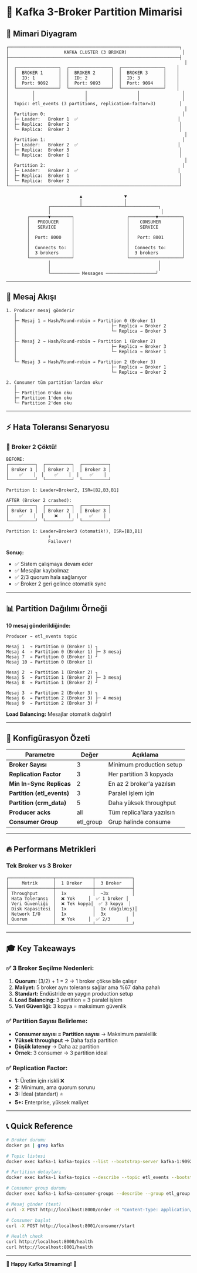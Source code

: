 # 🎯 Kafka 3-Broker Partition Mimarisi

## 📐 Mimari Diyagram

```
┌─────────────────────────────────────────────────────────────────┐
│                     KAFKA CLUSTER (3 BROKER)                     │
├─────────────────────────────────────────────────────────────────┤
│                                                                   │
│  ┌────────────────┐  ┌────────────────┐  ┌────────────────┐    │
│  │  BROKER 1      │  │  BROKER 2      │  │  BROKER 3      │    │
│  │  ID: 1         │  │  ID: 2         │  │  ID: 3         │    │
│  │  Port: 9092    │  │  Port: 9093    │  │  Port: 9094    │    │
│  └────────────────┘  └────────────────┘  └────────────────┘    │
│         │                   │                   │                │
│         │                   │                   │                │
│  Topic: etl_events (3 partitions, replication-factor=3)         │
│                                                                   │
│  Partition 0:                                                    │
│  ├─ Leader:   Broker 1  ✅                                      │
│  ├─ Replica:  Broker 2                                          │
│  └─ Replica:  Broker 3                                          │
│                                                                   │
│  Partition 1:                                                    │
│  ├─ Leader:   Broker 2  ✅                                      │
│  ├─ Replica:  Broker 3                                          │
│  └─ Replica:  Broker 1                                          │
│                                                                   │
│  Partition 2:                                                    │
│  ├─ Leader:   Broker 3  ✅                                      │
│  ├─ Replica:  Broker 1                                          │
│  └─ Replica:  Broker 2                                          │
└─────────────────────────────────────────────────────────────────┘

                            ▲                ▼
                            │                │
                ┌───────────┴────────────────┴────────────┐
                │                                          │
        ┌───────▼────────┐                    ┌──────────▼─────────┐
        │   PRODUCER     │                    │    CONSUMER        │
        │   SERVICE      │                    │    SERVICE         │
        │                │                    │                    │
        │  Port: 8000    │                    │   Port: 8001       │
        │                │                    │                    │
        │  Connects to:  │                    │  Connects to:      │
        │  3 brokers     │                    │  3 brokers         │
        └────────────────┘                    └────────────────────┘
                │                                         │
                │                                         │
                └─────────── Messages ───────────────────┘
```

---

## 🔄 Mesaj Akışı

```
1. Producer mesaj gönderir
   │
   ├─ Mesaj 1 → Hash/Round-robin → Partition 0 (Broker 1)
   │                                    ├─ Replica → Broker 2
   │                                    └─ Replica → Broker 3
   │
   ├─ Mesaj 2 → Hash/Round-robin → Partition 1 (Broker 2)
   │                                    ├─ Replica → Broker 3
   │                                    └─ Replica → Broker 1
   │
   └─ Mesaj 3 → Hash/Round-robin → Partition 2 (Broker 3)
                                        ├─ Replica → Broker 1
                                        └─ Replica → Broker 2

2. Consumer tüm partition'lardan okur
   │
   ├─ Partition 0'dan oku
   ├─ Partition 1'den oku
   └─ Partition 2'den oku
```

---

## ⚡ Hata Toleransı Senaryosu

### 🔴 Broker 2 Çöktü!

```
BEFORE:
┌──────────┐  ┌──────────┐  ┌──────────┐
│ Broker 1 │  │ Broker 2 │  │ Broker 3 │
│    ✅    │  │    ✅    │  │    ✅    │
└──────────┘  └──────────┘  └──────────┘

Partition 1: Leader=Broker2, ISR=[B2,B3,B1]
```

```
AFTER (Broker 2 crashed):
┌──────────┐  ┌──────────┐  ┌──────────┐
│ Broker 1 │  │ Broker 2 │  │ Broker 3 │
│    ✅    │  │    ❌    │  │    ✅    │
└──────────┘  └──────────┘  └──────────┘

Partition 1: Leader=Broker3 (otomatik!), ISR=[B3,B1]
                ↑
                Failover!
```

**Sonuç:** 
- ✅ Sistem çalışmaya devam eder
- ✅ Mesajlar kaybolmaz
- ✅ 2/3 quorum hala sağlanıyor
- ✅ Broker 2 geri gelince otomatik sync

---

## 📊 Partition Dağılımı Örneği

**10 mesaj gönderildiğinde:**

```
Producer → etl_events topic

Mesaj 1  → Partition 0 (Broker 1) ┐
Mesaj 4  → Partition 0 (Broker 1) ├─ 3 mesaj
Mesaj 7  → Partition 0 (Broker 1) ┘
Mesaj 10 → Partition 0 (Broker 1)

Mesaj 2  → Partition 1 (Broker 2) ┐
Mesaj 5  → Partition 1 (Broker 2) ├─ 3 mesaj
Mesaj 8  → Partition 1 (Broker 2) ┘

Mesaj 3  → Partition 2 (Broker 3) ┐
Mesaj 6  → Partition 2 (Broker 3) ├─ 4 mesaj
Mesaj 9  → Partition 2 (Broker 3) ┘
```

**Load Balancing:** Mesajlar otomatik dağıtılır!

---

## 🎯 Konfigürasyon Özeti

| Parametre | Değer | Açıklama |
|-----------|-------|----------|
| **Broker Sayısı** | 3 | Minimum production setup |
| **Replication Factor** | 3 | Her partition 3 kopyada |
| **Min In-Sync Replicas** | 2 | En az 2 broker'a yazılsın |
| **Partition (etl_events)** | 3 | Paralel işlem için |
| **Partition (crm_data)** | 5 | Daha yüksek throughput |
| **Producer acks** | all | Tüm replica'lara yazılsın |
| **Consumer Group** | etl_group | Grup halinde consume |

---

## 🔥 Performans Metrikleri

### Tek Broker vs 3 Broker

```
┌─────────────────┬──────────────┬──────────────┐
│     Metrik      │  1 Broker    │  3 Broker    │
├─────────────────┼──────────────┼──────────────┤
│ Throughput      │  1x          │  ~3x         │
│ Hata Toleransı  │  ❌ Yok     │  ✅ 1 broker │
│ Veri Güvenliği  │  ❌ Tek kopya│  ✅ 3 kopya  │
│ Disk Kapasitesi │  1x          │  1x (dağılmış)│
│ Network I/O     │  1x          │  3x          │
│ Quorum          │  ❌ Yok     │  ✅ 2/3      │
└─────────────────┴──────────────┴──────────────┘
```

---

## 🎓 Key Takeaways

### ✅ 3 Broker Seçilme Nedenleri:

1. **Quorum:** (3/2) + 1 = 2 → 1 broker çökse bile çalışır
2. **Maliyet:** 5 broker aynı toleransı sağlar ama %67 daha pahalı
3. **Standart:** Endüstride en yaygın production setup
4. **Load Balancing:** 3 partition = 3 paralel işlem
5. **Veri Güvenliği:** 3 kopya = maksimum güvenlik

### ✅ Partition Sayısı Belirleme:

- **Consumer sayısı = Partition sayısı** → Maksimum paralellik
- **Yüksek throughput** → Daha fazla partition
- **Düşük latency** → Daha az partition
- **Örnek:** 3 consumer → 3 partition ideal

### ✅ Replication Factor:

- **1:** Üretim için riskli ❌
- **2:** Minimum, ama quorum sorunu
- **3:** İdeal (standart) ⭐
- **5+:** Enterprise, yüksek maliyet

---

## 📞 Quick Reference

```bash
# Broker durumu
docker ps | grep kafka

# Topic listesi
docker exec kafka-1 kafka-topics --list --bootstrap-server kafka-1:9092

# Partition detayları
docker exec kafka-1 kafka-topics --describe --topic etl_events --bootstrap-server kafka-1:9092

# Consumer group durumu
docker exec kafka-1 kafka-consumer-groups --describe --group etl_group --bootstrap-server kafka-1:9092

# Mesaj gönder (test)
curl -X POST http://localhost:8000/order -H "Content-Type: application/json" -d '{"customer_id":1,"product_id":"TEST","quantity":1,"price":99.99}'

# Consumer başlat
curl -X POST http://localhost:8001/consumer/start

# Health check
curl http://localhost:8000/health
curl http://localhost:8001/health
```

---

🎉 **Happy Kafka Streaming!** 🚀

